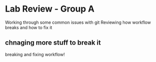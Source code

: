 # Lab Review - Group A
Working through some common issues with git
Reviewing how workflow breaks and how to fix it

## chnaging more stuff to break it
breaking and fixing workflow!